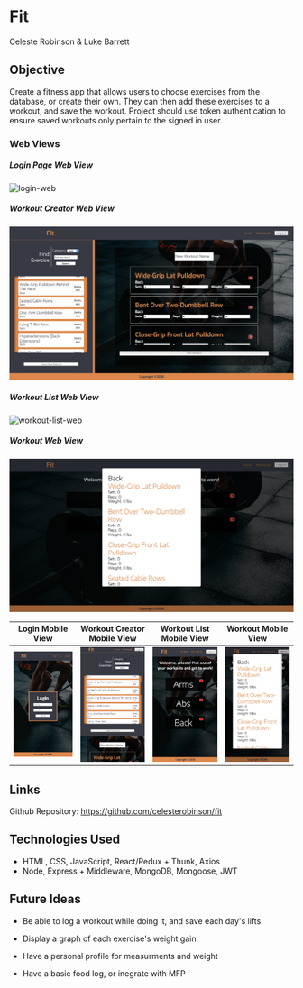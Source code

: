 # Fit

Celeste Robinson & Luke Barrett

## Objective

Create a fitness app that allows users to choose exercises from the database, or create their own. They can then add these exercises to a workout, and save the workout. Project should use token authentication to ensure saved workouts only pertain to the signed in user.

### Web Views

##### Login Page Web View
![login-web](screenshots/login-page-web-view.png)

##### Workout Creator Web View
![workout-creator-web](screenshots/workout-creator-web-view.png)

##### Workout List Web View
![workout-list-web](screenshots/workout-list-web-view.png)

##### Workout Web View
![workout-web](screenshots/workout-web-view.png)

Login Mobile View | Workout Creator Mobile View | Workout List Mobile View | Workout Mobile View
--- | --- | --- | ---
<img alt="login-mobile-view" src="screenshots/login-page-mobile-view.png" width="300" height="auto"> | <img alt="workout-creator-mobile-view" src="screenshots/workout-creator-mobile-view.png" width="300" height="auto"> | <img alt="workout-list-mobile-view" src="screenshots/workout-list-mobile-view.png" width="300" height="auto"> | <img alt="workout-mobile-view" src="screenshots/workout-mobile-view.png" width="300" height="auto">
## Links

Github Repository: https://github.com/celesterobinson/fit

## Technologies Used
* HTML, CSS, JavaScript, React/Redux + Thunk, Axios
* Node, Express + Middleware, MongoDB, Mongoose, JWT

## Future Ideas
* Be able to log a workout while doing it, and save each day's lifts.

* Display a graph of each exercise's weight gain

* Have a personal profile for measurments and weight

* Have a basic food log, or inegrate with MFP
